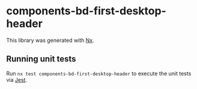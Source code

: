 # components-bd-first-desktop-header

This library was generated with [Nx](https://nx.dev).

## Running unit tests

Run `nx test components-bd-first-desktop-header` to execute the unit tests via [Jest](https://jestjs.io).
